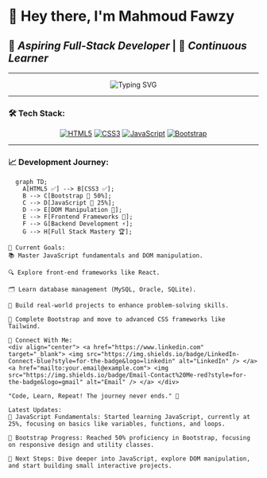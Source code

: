 # 👋 Hey there, I'm **Mahmoud Fawzy**

## 🚀 *Aspiring Full-Stack Developer* | 🎯 *Continuous Learner*

---

<div align="center">
  <img src="https://readme-typing-svg.demolab.com?font=Fira+Code&size=24&pause=1000&color=00BFFF&center=true&vCenter=true&width=435&lines=Hello+World!;Aspiring+Full-Stack+Developer;Coding+My+Way+to+Mastery!" alt="Typing SVG" />
</div>

---

### 🛠️ **Tech Stack:**

<div align="center">
  
  [![HTML5](https://img.shields.io/badge/HTML5-100%25-E34F26?style=for-the-badge&logo=html5&logoColor=white)](https://developer.mozilla.org/en-US/docs/Web/HTML)
  [![CSS3](https://img.shields.io/badge/CSS3-100%25-1572B6?style=for-the-badge&logo=css3&logoColor=white)](https://developer.mozilla.org/en-US/docs/Web/CSS)
  [![JavaScript](https://img.shields.io/badge/JavaScript-25%25-F7DF1E?style=for-the-badge&logo=javascript&logoColor=black)](https://developer.mozilla.org/en-US/docs/Web/JavaScript)
  [![Bootstrap](https://img.shields.io/badge/Bootstrap-50%25-7952B3?style=for-the-badge&logo=bootstrap&logoColor=white)](https://getbootstrap.com/)

</div>

---

### 📈 **Development Journey:**

```mermaid
  graph TD;
    A[HTML5 ✅] --> B[CSS3 ✅];
    B --> C[Bootstrap 🌟 50%];
    C --> D[JavaScript 🚀 25%];
    D --> E[DOM Manipulation 🎯];
    E --> F[Frontend Frameworks 🌟];
    F --> G[Backend Development ⚡];
    G --> H[Full Stack Mastery 🏆];

🎯 Current Goals:
📚 Master JavaScript fundamentals and DOM manipulation.

🔍 Explore front-end frameworks like React.

🗂️ Learn database management (MySQL, Oracle, SQLite).

🚀 Build real-world projects to enhance problem-solving skills.

🌟 Complete Bootstrap and move to advanced CSS frameworks like Tailwind.

🌟 Connect With Me:
<div align="center"> <a href="https://www.linkedin.com" target="_blank"> <img src="https://img.shields.io/badge/LinkedIn-Connect-blue?style=for-the-badge&logo=linkedin" alt="LinkedIn" /> </a> <a href="mailto:your.email@example.com"> <img src="https://img.shields.io/badge/Email-Contact%20Me-red?style=for-the-badge&logo=gmail" alt="Email" /> </a> </div>

"Code, Learn, Repeat! The journey never ends." 🚀

Latest Updates:
🎯 JavaScript Fundamentals: Started learning JavaScript, currently at 25%, focusing on basics like variables, functions, and loops.

🌟 Bootstrap Progress: Reached 50% proficiency in Bootstrap, focusing on responsive design and utility classes.

🚀 Next Steps: Dive deeper into JavaScript, explore DOM manipulation, and start building small interactive projects.

